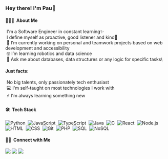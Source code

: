 <h3>Hey there! I'm Pau👋</h3>

#### 👨🏻‍💻 &nbsp;About Me

 &nbsp;I'm a Software Engineer in constant learning✨\
 &nbsp;I define myself as proactive, good listener and kind💖\
 &nbsp;🔭 I’m currently working on personal and teamwork projects based on web development and accessibility\
 &nbsp;🤓 I’m learning robotics and data science\
 &nbsp;💬 Ask me about databases, data structures or any logic for specific tasks\
 
 #### Just facts: 
 &nbsp;No big talents, only passionately tech enthusiast \
 &nbsp;💻 I'm self-taught on most technologies I work with \
 &nbsp;⚡ I'm always learning something new

#### 🛠 &nbsp;Tech Stack

![Python](https://img.shields.io/badge/-Python-05122A?style=flat&logo=python)&nbsp;
![JavaScript](https://img.shields.io/badge/-JavaScript-05122A?style=flat&logo=javascript)&nbsp;
![TypeScript](https://img.shields.io/badge/-TypeScript-05122A?style=flat&logo=typescript)&nbsp;
![Java](https://img.shields.io/badge/-Java-05122A?style=flat&logo=Java&logoColor=FFA518)&nbsp;
![C](https://img.shields.io/badge/-C-05122A?style=flat&logo=C&logoColor=A8B9CC)&nbsp;
![React](https://img.shields.io/badge/-React-05122A?style=flat&logo=react)&nbsp;
![Node.js](https://img.shields.io/badge/-Node.js-05122A?style=flat&logo=node.js)&nbsp;
![HTML](https://img.shields.io/badge/-HTML-05122A?style=flat&logo=HTML5)&nbsp;
![CSS](https://img.shields.io/badge/-CSS-05122A?style=flat&logo=CSS3&logoColor=1572B6)&nbsp;
![Git](https://img.shields.io/badge/-Git-05122A?style=flat&logo=git)&nbsp;
![PHP](https://img.shields.io/badge/-PHP-05122A?style=flat&logo=PHP)&nbsp;
![SQL](https://img.shields.io/badge/-SQL-05122A?style=flat&logo=SQL)&nbsp;
![NoSQL](https://img.shields.io/badge/-NoSQL-05122A?style=flat&logo=NoSQL)&nbsp;


#### 🤝🏻 &nbsp;Connect with Me

<p>
<a href="https://linkedin.com/in/paulinaeb"><img src="https://img.shields.io/badge/-Paulina%20Espejo-0077B5?style=flat&logo=Linkedin&logoColor=white"/></a>
<a href="mailto:pdespejo18@gmail.com"><img src="https://img.shields.io/badge/-pdespejo18@gmail.com-D14836?style=flat&logo=Gmail&logoColor=white"/></a>
<a href="https://instagram.com/paulinaeb_"><img src="https://img.shields.io/badge/-@paulinaeb-E4405F?style=flat&logo=Instagram&logoColor=white"/></a>
</p>
